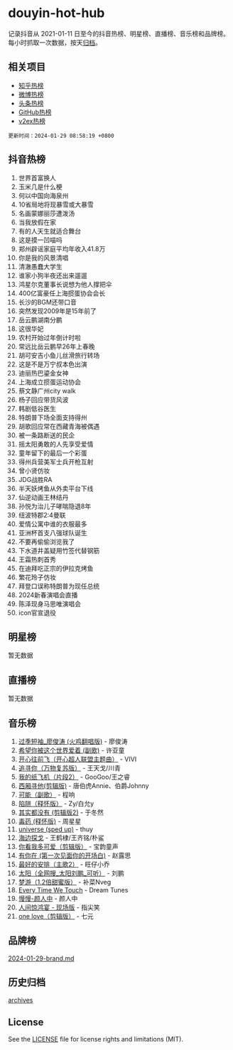 # douyin-hot-hub

记录抖音从 2021-01-11 日至今的抖音热榜、明星榜、直播榜、音乐榜和品牌榜。每小时抓取一次数据，按天[归档](archives)。

## 相关项目

- [知乎热榜](https://github.com/lonnyzhang423/zhihu-hot-hub)
- [微博热榜](https://github.com/lonnyzhang423/weibo-hot-hub)
- [头条热榜](https://github.com/lonnyzhang423/toutiao-hot-hub)
- [GitHub热榜](https://github.com/lonnyzhang423/github-hot-hub)
- [v2ex热榜](https://github.com/lonnyzhang423/v2ex-hot-hub)


`更新时间：2024-01-29 08:58:19 +0800`

## 抖音热榜

1. 世界首富换人
1. 玉米几是什么梗
1. 何以中国向海泉州
1. 10省局地将现暴雪或大暴雪
1. 名画蒙娜丽莎遭泼汤
1. 当我放假在家
1. 有的人天生就适合舞台
1. 这是摸一凹喵吗
1. 郑州辟谣家庭平均年收入41.8万
1. 你是我的风景清唱
1. 清澈愚蠢大学生
1. 谁家小狗半夜还出来遛遛
1. 鸿星尔克董事长说想为他人撑把伞
1. 400亿富豪任上海掼蛋协会会长
1. 长沙的BGM还带口音
1. 突然发现2009年是15年前了
1. 岳云鹏湖南分鹏
1. 这很华妃
1. 农村开始过年倒计时啦
1. 常远比岳云鹏早26年上春晚
1. 胡可安吉小鱼儿丝滑旅行转场
1. 这是不是万宁叔本色出演
1. 迪丽热巴鎏金女神
1. 上海成立掼蛋运动协会
1. 蔡文静广州city walk
1. 杨子回应带货风波
1. 韩剧低谷医生
1. 特朗普下场全面支持得州
1. 胡歌回应常在西藏青海被偶遇
1. 被一条路断送的民企
1. 摇太阳勇敢的人先享受爱情
1. 童年留下的最后一个彩蛋
1. 得州兵营美军士兵开枪互射
1. 曾小贤仿妆
1. JDG战胜RA
1. 半天妖烤鱼从外卖平台下线
1. 仙逆动画王林结丹
1. 孙悦为治儿子哮喘隐退8年
1. 纽波特郡2:4曼联
1. 爱情公寓中谁的衣服最多
1. 亚洲杯首支八强球队诞生
1. 不要再偷偷浏览我了
1. 下水道井盖疑用竹签代替钢筋
1. 王霜热刺首秀
1. 在迪拜吃正宗的伊拉克烤鱼
1. 繁花玲子仿妆
1. 拜登口误称特朗普为现任总统
1. 2024新春演唱会直播
1. 陈泽现身马思唯演唱会
1. icon官宣退役

## 明星榜

暂无数据

## 直播榜

暂无数据

## 音乐榜

1. [过季短袖_廖俊涛 (火鸡翻唱版)](https://sf86-cdn-tos.douyinstatic.com/obj/tos-cn-ve-2774/ogQVJl0tRBKxQgZji7YClFEBrVDeHpPTWfCZbQ) - 廖俊涛
1. [希望你被这个世界爱着 (副歌)](https://sf86-cdn-tos.douyinstatic.com/obj/tos-cn-ve-2774/oUHCmWQfZlE3QQBKBeD8rCFLpJzPgCpImhsxMt) - 许亚童
1. [开心往前飞（开心超人联盟主题曲）](https://sf3-cdn-tos.douyinstatic.com/obj/tos-cn-ve-2774/9d8fb7c82cf1421fb93a9fe925275e0a) - VIVI
1. [追寻你（万物复苏版）](https://sf86-cdn-tos.douyinstatic.com/obj/tos-cn-ve-2774/oYeAZJsbjIDit9APmBg8u6uDUQnHmoCf3gbo74) - 王天戈/川青
1. [我的纸飞机（片段2）](https://sf86-cdn-tos.douyinstatic.com/obj/tos-cn-ve-2774/oM2ZrKcg2CD5AeRB2gkeXOFB1IxAGJdZPazYHf) - GooGoo/王之睿
1. [西厢寻他(剪辑版)](https://sf86-cdn-tos.douyinstatic.com/obj/tos-cn-ve-2774/oUsAVfAQKlRNxEv5qxvIB8o5qmIWUcXbzJKJhw) - 唐伯虎Annie、伯爵Johnny
1. [可能（副歌）](https://sf86-cdn-tos.douyinstatic.com/obj/tos-cn-ve-2774/cde1731888894259b333569393c2fb51) - 程响
1. [陷阱（释怀版）](https://sf86-cdn-tos.douyinstatic.com/obj/tos-cn-ve-2774/oE8C21LeZrzKLDFfQYgMzx4GAIHageG5IzayY7) - Zy/白允y
1. [其实都没有 (剪辑版2)](https://sf86-cdn-tos.douyinstatic.com/obj/tos-cn-ve-2774/oEBNQenHZtBhxYjGgUDQk0BCHTigQafgFlbQ7k) - 于冬然
1. [毒药 (释怀版)](https://sf3-cdn-tos.douyinstatic.com/obj/tos-cn-ve-2774/oYILMEAzspdZBIzy4frJNB8ZHPHWAhiwowd4Ad) - 周星星
1. [universe (sped up)](https://sf86-cdn-tos.douyinstatic.com/obj/tos-cn-ve-2774/oIQnurQLDCsdYeegkM4CKuVb23MZBXtX6QB8bv) - thuy
1. [海边探戈](https://sf3-cdn-tos.douyinstatic.com/obj/tos-cn-ve-2774/os9gE0VQCGqt6VQkZDyBBYvfSDY0QFe3vVmubn) - 王鹤棣/王齐铭/朴鲨
1. [你看我多可爱（剪辑版）](https://sf86-cdn-tos.douyinstatic.com/obj/tos-cn-ve-2774/018d241ee66a4a189b2fa9ea2fe3363d) - 宝韵童声
1. [有你在 (第一次见面你的开场白)](https://sf3-cdn-tos.douyinstatic.com/obj/tos-cn-ve-2774/oAthrQ3ClJBfI57uBoFEgNDYtNCZ0TSYQQfxQ0) - 赵露思
1. [最好的安排（主歌2）](https://sf3-cdn-tos.douyinstatic.com/obj/tos-cn-ve-2774/oMMZX1DuHpMwgoDztBmZswgQnbCeeANZxBHkFY) - 旺仔小乔
1. [太阳（全网搜_太阳刘鹏_可听）](https://sf86-cdn-tos.douyinstatic.com/obj/tos-cn-ve-2774/ogWbyIQnlBFImVbeDocRdCIYtBHlbJXgfZMvgz) - 刘鹏
1. [梦游（1.2倍甜蜜版）](https://sf3-cdn-tos.douyinstatic.com/obj/tos-cn-ve-2774/o4gyAUm8hwufoEABmwVIiQtHsFuGzAEEWtNMzo) - 补菜Nveg
1. [Every Time We Touch](https://sf86-cdn-tos.douyinstatic.com/obj/tos-cn-ve-2774/ogN6lUKQeBBfEVhIOMikG1CcJjugxk1tztZyhP) - Dream Tunes
1. [慢慢-颜人中](https://sf3-cdn-tos.douyinstatic.com/obj/tos-cn-ve-2774/ocjHNfBXdBxQNC8ZGAeoLMFTUgtBg8bkExunDC) - 颜人中
1. [人间惊鸿宴 - 现场版](https://sf3-cdn-tos.douyinstatic.com/obj/tos-cn-ve-2774/osF4mrPePAf2Yv8Wfr5fATCHZwL5h1QiGQAKwz) - 指尖笑
1. [one love（剪辑版）](https://sf86-cdn-tos.douyinstatic.com/obj/tos-cn-ve-2774/o4utbbKzHedACBQ0bkG7ZBgUvDQzbBDnYd1f1k) - 七元

## 品牌榜

[2024-01-29-brand.md](archives/2024-01-29-brand.md)

## 历史归档

[archives](archives)

## License

See the [LICENSE](LICENSE) file for license rights and limitations (MIT).
